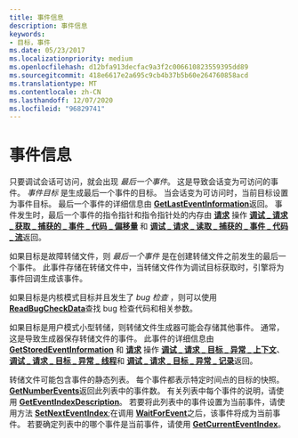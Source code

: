 ```yaml
---
title: 事件信息
description: 事件信息
keywords:
- 目标，事件
ms.date: 05/23/2017
ms.localizationpriority: medium
ms.openlocfilehash: d12bfa913decfac9a3f2c006610823559395dd89
ms.sourcegitcommit: 418e6617e2a695c9cb4b37b5b60e264760858acd
ms.translationtype: MT
ms.contentlocale: zh-CN
ms.lasthandoff: 12/07/2020
ms.locfileid: "96829741"
---
```

# <a name="event-information"></a>事件信息


只要调试会话可访问，就会出现 *最后一个事件*。 这是导致会话变为可访问的事件。 *事件目标* 是生成最后一个事件的目标。 当会话变为可访问时，当前目标设置为事件目标。 最后一个事件的详细信息由 [**GetLastEventInformation**](/windows-hardware/drivers/ddi/dbgeng/nf-dbgeng-idebugcontrol3-getlasteventinformation)返回。 事件发生时，最后一个事件的指令指针和指令指针处的内存由 [**请求**](/windows-hardware/drivers/ddi/dbgeng/nf-dbgeng-idebugadvanced3-request) 操作 [**调试 \_ 请求 \_ 获取 \_ 捕获的 \_ 事件 \_ 代码 \_ 偏移量**](./debug-request-get-captured-event-code-offset.md) 和 [**调试 \_ 请求 \_ 读取 \_ 捕获的 \_ 事件 \_ 代码 \_ 流**](./debug-request-read-captured-event-code-stream.md)返回。

如果目标是故障转储文件，则 *最后一个事件* 是在创建转储文件之前发生的最后一个事件。 此事件存储在转储文件中，当转储文件作为调试目标获取时，引擎将为事件回调生成该事件。

如果目标是内核模式目标并且发生了 *bug 检查* ，则可以使用 [**ReadBugCheckData**](/windows-hardware/drivers/ddi/dbgeng/nf-dbgeng-idebugcontrol3-readbugcheckdata)查找 bug 检查代码和相关参数。

如果目标是用户模式小型转储，则转储文件生成器可能会存储其他事件。 通常，这是导致生成器保存转储文件的事件。 此事件的详细信息由 [**GetStoredEventInformation**](/windows-hardware/drivers/ddi/dbgeng/nf-dbgeng-idebugcontrol4-getstoredeventinformation) 和 [**请求**](/windows-hardware/drivers/ddi/dbgeng/nf-dbgeng-idebugadvanced3-request) 操作 [**调试 \_ 请求 \_ 目标 \_ 异常 \_ 上下文**](./debug-request-target-exception-context.md)、 [**调试 \_ 请求 \_ 目标 \_ 异常 \_ 线程**](./debug-request-target-exception-thread.md)和 [**调试 \_ 请求 \_ 目标 \_ 异常 \_ 记录**](./debug-request-target-exception-record.md)返回。

转储文件可能包含事件的静态列表。 每个事件都表示特定时间点的目标的快照。 [**GetNumberEvents**](/windows-hardware/drivers/ddi/dbgeng/nf-dbgeng-idebugcontrol3-getnumberevents)返回此列表中的事件数。 有关列表中每个事件的说明，请使用 [**GetEventIndexDescription**](/windows-hardware/drivers/ddi/dbgeng/nf-dbgeng-idebugcontrol3-geteventindexdescription)。 若要将此列表中的事件设置为当前事件，请使用方法 [**SetNextEventIndex**](/windows-hardware/drivers/ddi/dbgeng/nf-dbgeng-idebugcontrol3-setnexteventindex);在调用 [**WaitForEvent**](/windows-hardware/drivers/ddi/dbgeng/nf-dbgeng-idebugcontrol3-waitforevent)之后，该事件将成为当前事件。 若要确定列表中的哪个事件是当前事件，请使用 [**GetCurrentEventIndex**](/windows-hardware/drivers/ddi/dbgeng/nf-dbgeng-idebugcontrol3-getcurrenteventindex)。

 

